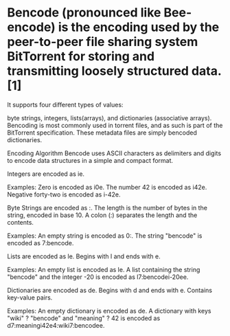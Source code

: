 # Bencode (pronounced like Bee-encode) is the encoding used by the peer-to-peer file sharing system BitTorrent for storing and transmitting loosely structured data.[1]

It supports four different types of values:

byte strings,
integers,
lists(arrays), and
dictionaries (associative arrays).
Bencoding is most commonly used in torrent files, and as such is part of the BitTorrent specification. These metadata files are simply bencoded dictionaries.

Encoding Algorithm
Bencode uses ASCII characters as delimiters and digits to encode data structures in a simple and compact format.

Integers are encoded as i<base10 integer>e.


Examples:
Zero is encoded as i0e.
The number 42 is encoded as i42e.
Negative forty-two is encoded as i-42e.

Byte Strings are encoded as <length>:<contents>.
The length is the number of bytes in the string, encoded in base 10.
A colon (:) separates the length and the contents.

Examples:
An empty string is encoded as 0:.
The string "bencode" is encoded as 7:bencode.

Lists are encoded as l<elements>e.
Begins with l and ends with e.

Examples:
An empty list is encoded as le.
A list containing the string "bencode" and the integer -20 is encoded as l7:bencodei-20ee.

Dictionaries are encoded as d<pairs>e.
Begins with d and ends with e.
Contains key-value pairs.

Examples:
An empty dictionary is encoded as de.
A dictionary with keys "wiki" ? "bencode" and "meaning" ? 42 is encoded as d7:meaningi42e4:wiki7:bencodee.
